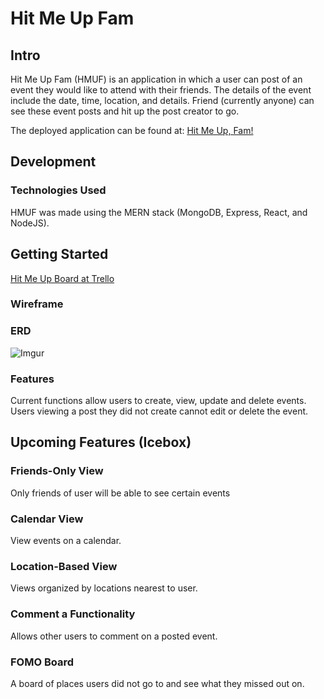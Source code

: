 # Hit Me Up Fam

## Intro
Hit Me Up Fam (HMUF) is an application in which a user can post of an event they would like to attend with their friends. The details of the event include the date, time, location, and details. Friend (currently anyone) can see these event posts and hit up the post creator to go.

The deployed application can be found at:
[Hit Me Up, Fam!](https://hitmeupfam.herokuapp.com)

## Development
### Technologies Used
HMUF was made using the MERN stack (MongoDB, Express, React, and NodeJS).


## Getting Started
[Hit Me Up Board at Trello](https://trello.com/b/dbE01ZMl)
### Wireframe

### ERD
![Imgur](https://i.imgur.com/5EWsMeB.png)

### Features
Current functions allow users to create, view, update and delete events. Users viewing a post they did not create cannot edit or delete the event.

## Upcoming Features (Icebox)

### Friends-Only View
Only friends of user will be able to see certain events
### Calendar View
View events on a calendar.
### Location-Based View
Views organized by locations nearest to user.
### Comment a Functionality
Allows other users to comment on a posted event.
### FOMO Board
A board of places users did not go to and see what they missed out on.
